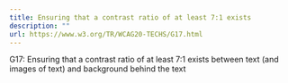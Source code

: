 ```yaml
---
title: Ensuring that a contrast ratio of at least 7:1 exists
description: ""
url: https://www.w3.org/TR/WCAG20-TECHS/G17.html
---
```

G17: Ensuring that a contrast ratio of at least 7:1 exists between text (and images of text) and background behind the text
